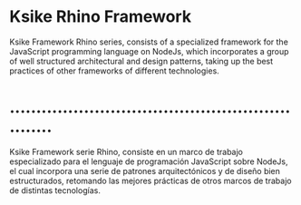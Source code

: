 # Ksike Rhino Framework
Ksike Framework Rhino series, consists of a specialized framework for the JavaScript programming language on NodeJs, which incorporates a group of well structured architectural and design patterns, taking up the best practices of other frameworks of different technologies.


# .............................................................

Ksike Framework serie Rhino, consiste en un marco de trabajo especializado para el lenguaje de programación JavaScript sobre NodeJs, el cual incorpora una serie de patrones arquitectónicos y de diseño bien estructurados, retomando las mejores prácticas de otros marcos de trabajo de distintas tecnologías.

